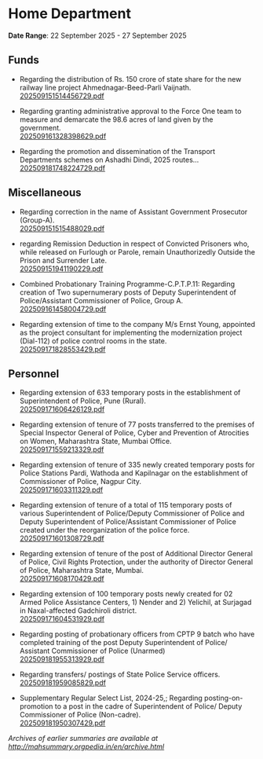 # Home Department

**Date Range**: 22 September 2025 - 27 September 2025


## Funds
- Regarding the distribution of Rs. 150 crore of state share for the new railway line project Ahmednagar-Beed-Parli Vaijnath.\
  [202509151514456729.pdf](https://gr.maharashtra.gov.in/Site/Upload/Government%20Resolutions/English/202509151514456729.pdf)

- Regarding granting administrative approval to the Force One team to measure and demarcate the 98.6 acres of land given by the government.\
  [202509161328398629.pdf](https://gr.maharashtra.gov.in/Site/Upload/Government%20Resolutions/English/202509161328398629.pdf)

- Regarding the promotion and dissemination of the Transport Departments schemes on Ashadhi Dindi, 2025 routes...\
  [202509181748224729.pdf](https://gr.maharashtra.gov.in/Site/Upload/Government%20Resolutions/English/202509181748224729.pdf)

## Miscellaneous
- Regarding correction in the name of Assistant Government Prosecutor (Group-A).\
  [202509151515488029.pdf](https://gr.maharashtra.gov.in/Site/Upload/Government%20Resolutions/English/202509151515488029.pdf)

- regarding Remission Deduction in respect of Convicted Prisoners who, while released on Furlough or Parole, remain Unauthorizedly Outside the Prison and Surrender Late.\
  [202509151941190229.pdf](https://gr.maharashtra.gov.in/Site/Upload/Government%20Resolutions/English/202509151941190229.pdf)

- Combined Probationary Training Programme-C.P.T.P.11: Regarding creation of Two supernumerary posts of Deputy Superintendent of Police/Assistant Commissioner of Police, Group A.\
  [202509161458004729.pdf](https://gr.maharashtra.gov.in/Site/Upload/Government%20Resolutions/English/202509161458004729....pdf)

- Regarding extension of time to the company M/s Ernst  Young, appointed as the project consultant for implementing the modernization project (Dial-112) of police control rooms in the state.\
  [202509171828553429.pdf](https://gr.maharashtra.gov.in/Site/Upload/Government%20Resolutions/English/202509171828553429.pdf)

## Personnel
- Regarding extension of 633 temporary posts in the establishment of Superintendent of Police, Pune (Rural).\
  [202509171606426129.pdf](https://gr.maharashtra.gov.in/Site/Upload/Government%20Resolutions/English/202509171606426129.pdf)

- Regarding extension of tenure of 77 posts transferred to the premises of Special Inspector General of Police, Cyber and Prevention of Atrocities on Women, Maharashtra State, Mumbai Office.\
  [202509171559213329.pdf](https://gr.maharashtra.gov.in/Site/Upload/Government%20Resolutions/English/202509171559213329.pdf)

- Regarding extension of tenure of 335 newly created temporary posts for Police Stations Pardi, Wathoda and Kapilnagar on the establishment of Commissioner of Police, Nagpur City.\
  [202509171603311329.pdf](https://gr.maharashtra.gov.in/Site/Upload/Government%20Resolutions/English/202509171603311329.pdf)

- Regarding extension of tenure of a total of 115 temporary posts of various Superintendent of Police/Deputy Commissioner of Police and Deputy Superintendent of Police/Assistant Commissioner of Police created under the reorganization of the police force.\
  [202509171601308729.pdf](https://gr.maharashtra.gov.in/Site/Upload/Government%20Resolutions/English/202509171601308729.pdf)

- Regarding extension of tenure of the post of Additional Director General of Police, Civil Rights Protection, under the authority of Director General of Police, Maharashtra State, Mumbai.\
  [202509171608170429.pdf](https://gr.maharashtra.gov.in/Site/Upload/Government%20Resolutions/English/202509171608170429.pdf)

- Regarding extension of 100 temporary posts newly created for 02 Armed Police Assistance Centers, 1) Nender and 2) Yelichil, at Surjagad in Naxal-affected Gadchiroli district.\
  [202509171604531929.pdf](https://gr.maharashtra.gov.in/Site/Upload/Government%20Resolutions/English/202509171604531929.pdf)

- Regarding posting of probationary officers from CPTP 9 batch who have completed training of the post Deputy Superintendent of Police/ Assistant Commissioner of Police (Unarmed)\
  [202509181955313929.pdf](https://gr.maharashtra.gov.in/Site/Upload/Government%20Resolutions/English/202509181955313929.pdf)

- Regarding transfers/ postings of State Police Service officers.\
  [202509181959085829.pdf](https://gr.maharashtra.gov.in/Site/Upload/Government%20Resolutions/English/202509181959085829.pdf)

- Supplementary Regular Select List, 2024-25,; Regarding posting-on-promotion to a post in the cadre of Superintendent of Police/ Deputy Commissioner of Police (Non-cadre).\
  [202509181950307429.pdf](https://gr.maharashtra.gov.in/Site/Upload/Government%20Resolutions/English/202509181950307429.pdf)


*Archives of earlier summaries are available at http://mahsummary.orgpedia.in/en/archive.html*